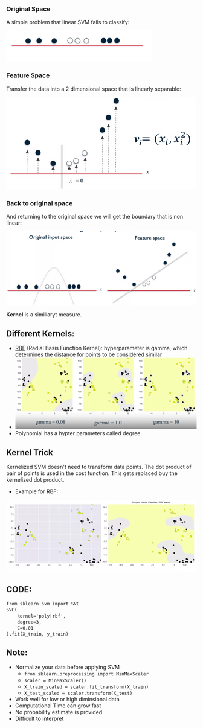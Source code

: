 ### Original Space
A simple problem that linear SVM fails to classify:

<img src="./img/simple-svm.png"/>

### Feature Space
Transfer the data into a 2 dimensional space that is linearly separable:

<img src="./img/kernel-svm.png" />


### Back to original space
And returning to the original space we will get the boundary that is non linear:

<img src="./img/original-space-kernel-svm.png"/>

**Kernel** is a similiaryt measure.

## Different Kernels:
- [RBF](https://en.wikipedia.org/wiki/Radial_basis_function_kernel) (Radial Basis Function Kernel): hyperparameter is gamma, which determines the distance for points to be considered similar
- <img src="./img/rbf-gamma.png"/>
- Polynomial has a hypter parameters called degree


## Kernel Trick
Kernelized SVM doesn't need to transform data points. The dot product of pair of points is used in the cost function. This gets replaced buy the kernelized dot product.

- Example for RBF:
<img src="./img/rbf-kernel.png"/>


## CODE:
    from sklearn.svm import SVC
    SVC(
        kernel='poly|rbf', 
        degree=3,
        C=0.01
    ).fit(X_train, y_train)


## Note:
- Normalize your data before applying SVM
    - `from sklearn.preprocessing import MinMaxScaler`
    - `scaler = MinMaxScaler()`
    - `X_train_scaled = scaler.fit_transform(X_train)`
    - `X_test_scaled = scaler.transform(X_test)`
- Work well for low or high diminsional data
- Computational Time can grow fast
- No probability estimate is provided
- Difficult to interpret